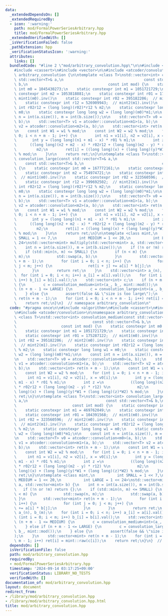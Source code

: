 ```yaml
---
data:
  _extendedDependsOn: []
  _extendedRequiredBy:
  - icon: ':warning:'
    path: mod/FormalPowerSeriesArbitrary.hpp
    title: mod/FormalPowerSeriesArbitrary.hpp
  _extendedVerifiedWith: []
  _isVerificationFailed: false
  _pathExtension: hpp
  _verificationStatusIcon: ':warning:'
  attributes:
    links: []
  bundledCode: "#line 2 \"mod/arbitrary_convolution.hpp\"\n\n#include <algorithm>\n\
    #include <cassert>\n#include <vector>\n\n#include <atcoder/convolution>\n\nnamespace\
    \ arbitrary_convolution {\n\ntemplate <class T>\nstd::vector<int> convolution_medium(const\
    \ std::vector<T>& a,\n                                    const std::vector<T>&\
    \ b,\n                                    const int mod) {\n    static constexpr\
    \ int m0 = 1045430273;\n    static constexpr int m1 = 1051721729;\n    static\
    \ constexpr int m2 = 1053818881;\n    static constexpr int r01 = 175287122;  //\
    \ mint1(m0).inv()\n    static constexpr int r02 = 395182206;  // mint2(m0).inv()\n\
    \    static constexpr int r12 = 526909943;  // mint2(m1).inv()\n    static constexpr\
    \ int r02r12 = (long long)(r02)*r12 % m2;\n    static constexpr long long w1 =\
    \ m0;\n    static constexpr long long w2 = (long long)(m0)*m1;\n\n    const int\
    \ n = int(a.size()), m = int(b.size());\n\n    std::vector<T> v0 = atcoder::convolution<m0>(a,\
    \ b);\n    std::vector<T> v1 = atcoder::convolution<m1>(a, b);\n    std::vector<T>\
    \ v2 = atcoder::convolution<m2>(a, b);\n    std::vector<int> ret(n + m - 1);\n\
    \n    const int W1 = w1 % mod;\n    const int W2 = w2 % mod;\n    for (int i =\
    \ 0; i < n + m - 1; i++) {\n        int n1 = v1[i], n2 = v2[i], x = v0[i];\n \
    \       int y = (long long)(n1 + m1 - x) * r01 % m1;\n        int z =\n      \
    \      ((long long)(n2 + m2 - x) * r02r12 + (long long)(m2 - y) * r12) %\n   \
    \         m2;\n        ret[i] = ((long long)(x) + (long long)(y)*W1 + (long long)(z)*W2)\
    \ % mod;\n    }\n\n    return ret;\n}\n\ntemplate <class T>\nstd::vector<int>\
    \ convolution_large(const std::vector<T>& a,\n                               \
    \    const std::vector<T>& b,\n                                   const int mod)\
    \ {\n    static constexpr int m0 = 167772161;\n    static constexpr int m1 = 469762049;\n\
    \    static constexpr int m2 = 754974721;\n    static constexpr int r01 = 104391568;\
    \  // mint1(m0).inv()\n    static constexpr int r02 = 323560596;  // mint2(m0).inv()\n\
    \    static constexpr int r12 = 399692502;  // mint2(m1).inv()\n    static constexpr\
    \ int r02r12 = (long long)(r02)*r12 % m2;\n    static constexpr long long w1 =\
    \ m0;\n    static constexpr long long w2 = (long long)(m0)*m1;\n\n    const int\
    \ n = int(a.size()), m = int(b.size());\n\n    std::vector<T> v0 = atcoder::convolution<m0>(a,\
    \ b);\n    std::vector<T> v1 = atcoder::convolution<m1>(a, b);\n    std::vector<T>\
    \ v2 = atcoder::convolution<m2>(a, b);\n    std::vector<int> ret(n + m - 1);\n\
    \n    const int W1 = w1 % mod;\n    const int W2 = w2 % mod;\n    for (int i =\
    \ 0; i < n + m - 1; i++) {\n        int n1 = v1[i], n2 = v2[i], x = v0[i];\n \
    \       int y = (long long)(n1 + m1 - x) * r01 % m1;\n        int z =\n      \
    \      ((long long)(n2 + m2 - x) * r02r12 + (long long)(m2 - y) * r12) %\n   \
    \         m2;\n        ret[i] = ((long long)(x) + (long long)(y)*W1 + (long long)(z)*W2)\
    \ % mod;\n    }\n\n    return ret;\n}\n\ntemplate <class mint,\n          int\
    \ SMALL = 1 << 7,\n          int MEDIUM = 1 << 20,\n          int LARGE = 1 <<\
    \ 24>\nstd::vector<mint> multiply(std::vector<mint> a, std::vector<mint> b) {\n\
    \    int n = int(a.size()), m = int(b.size());\n    if (!n or !m) return {};\n\
    \    if (std::min(n, m) <= SMALL) {\n        if (n < m) {\n            std::swap(n,\
    \ m);\n            std::swap(a, b);\n        }\n        std::vector<mint> ret(n\
    \ + m - 1);\n        for (int i = 0; i < n; i++) {\n            for (int j = 0;\
    \ j < m; j++) {\n                ret[i + j] += a[i] * b[j];\n            }\n \
    \       }\n        return ret;\n    }\n    std::vector<int> a_(n), b_(m);\n  \
    \  for (int i = 0; i < n; i++) a_[i] = a[i].val();\n    for (int i = 0; i < m;\
    \ i++) b_[i] = b[i].val();\n    std::vector<int> c;\n    if (n + m - 1 <= MEDIUM)\
    \ {\n        c = convolution_medium<int>(a_, b_, mint::mod());\n    } else if\
    \ (n + m - 1 <= LARGE) {\n        c = convolution_large<int>(a_, b_, mint::mod());\n\
    \    } else {\n        assert(false && \"size is too large\");\n    }\n    std::vector<mint>\
    \ ret(n + m - 1);\n    for (int i = 0; i < n + m - 1; i++) ret[i] = mint::raw(c[i]);\n\
    \    return ret;\n}\n}  // namespace arbitrary_convolution\n"
  code: "#pragma once\n\n#include <algorithm>\n#include <cassert>\n#include <vector>\n\
    \n#include <atcoder/convolution>\n\nnamespace arbitrary_convolution {\n\ntemplate\
    \ <class T>\nstd::vector<int> convolution_medium(const std::vector<T>& a,\n  \
    \                                  const std::vector<T>& b,\n                \
    \                    const int mod) {\n    static constexpr int m0 = 1045430273;\n\
    \    static constexpr int m1 = 1051721729;\n    static constexpr int m2 = 1053818881;\n\
    \    static constexpr int r01 = 175287122;  // mint1(m0).inv()\n    static constexpr\
    \ int r02 = 395182206;  // mint2(m0).inv()\n    static constexpr int r12 = 526909943;\
    \  // mint2(m1).inv()\n    static constexpr int r02r12 = (long long)(r02)*r12\
    \ % m2;\n    static constexpr long long w1 = m0;\n    static constexpr long long\
    \ w2 = (long long)(m0)*m1;\n\n    const int n = int(a.size()), m = int(b.size());\n\
    \n    std::vector<T> v0 = atcoder::convolution<m0>(a, b);\n    std::vector<T>\
    \ v1 = atcoder::convolution<m1>(a, b);\n    std::vector<T> v2 = atcoder::convolution<m2>(a,\
    \ b);\n    std::vector<int> ret(n + m - 1);\n\n    const int W1 = w1 % mod;\n\
    \    const int W2 = w2 % mod;\n    for (int i = 0; i < n + m - 1; i++) {\n   \
    \     int n1 = v1[i], n2 = v2[i], x = v0[i];\n        int y = (long long)(n1 +\
    \ m1 - x) * r01 % m1;\n        int z =\n            ((long long)(n2 + m2 - x)\
    \ * r02r12 + (long long)(m2 - y) * r12) %\n            m2;\n        ret[i] = ((long\
    \ long)(x) + (long long)(y)*W1 + (long long)(z)*W2) % mod;\n    }\n\n    return\
    \ ret;\n}\n\ntemplate <class T>\nstd::vector<int> convolution_large(const std::vector<T>&\
    \ a,\n                                   const std::vector<T>& b,\n          \
    \                         const int mod) {\n    static constexpr int m0 = 167772161;\n\
    \    static constexpr int m1 = 469762049;\n    static constexpr int m2 = 754974721;\n\
    \    static constexpr int r01 = 104391568;  // mint1(m0).inv()\n    static constexpr\
    \ int r02 = 323560596;  // mint2(m0).inv()\n    static constexpr int r12 = 399692502;\
    \  // mint2(m1).inv()\n    static constexpr int r02r12 = (long long)(r02)*r12\
    \ % m2;\n    static constexpr long long w1 = m0;\n    static constexpr long long\
    \ w2 = (long long)(m0)*m1;\n\n    const int n = int(a.size()), m = int(b.size());\n\
    \n    std::vector<T> v0 = atcoder::convolution<m0>(a, b);\n    std::vector<T>\
    \ v1 = atcoder::convolution<m1>(a, b);\n    std::vector<T> v2 = atcoder::convolution<m2>(a,\
    \ b);\n    std::vector<int> ret(n + m - 1);\n\n    const int W1 = w1 % mod;\n\
    \    const int W2 = w2 % mod;\n    for (int i = 0; i < n + m - 1; i++) {\n   \
    \     int n1 = v1[i], n2 = v2[i], x = v0[i];\n        int y = (long long)(n1 +\
    \ m1 - x) * r01 % m1;\n        int z =\n            ((long long)(n2 + m2 - x)\
    \ * r02r12 + (long long)(m2 - y) * r12) %\n            m2;\n        ret[i] = ((long\
    \ long)(x) + (long long)(y)*W1 + (long long)(z)*W2) % mod;\n    }\n\n    return\
    \ ret;\n}\n\ntemplate <class mint,\n          int SMALL = 1 << 7,\n          int\
    \ MEDIUM = 1 << 20,\n          int LARGE = 1 << 24>\nstd::vector<mint> multiply(std::vector<mint>\
    \ a, std::vector<mint> b) {\n    int n = int(a.size()), m = int(b.size());\n \
    \   if (!n or !m) return {};\n    if (std::min(n, m) <= SMALL) {\n        if (n\
    \ < m) {\n            std::swap(n, m);\n            std::swap(a, b);\n       \
    \ }\n        std::vector<mint> ret(n + m - 1);\n        for (int i = 0; i < n;\
    \ i++) {\n            for (int j = 0; j < m; j++) {\n                ret[i + j]\
    \ += a[i] * b[j];\n            }\n        }\n        return ret;\n    }\n    std::vector<int>\
    \ a_(n), b_(m);\n    for (int i = 0; i < n; i++) a_[i] = a[i].val();\n    for\
    \ (int i = 0; i < m; i++) b_[i] = b[i].val();\n    std::vector<int> c;\n    if\
    \ (n + m - 1 <= MEDIUM) {\n        c = convolution_medium<int>(a_, b_, mint::mod());\n\
    \    } else if (n + m - 1 <= LARGE) {\n        c = convolution_large<int>(a_,\
    \ b_, mint::mod());\n    } else {\n        assert(false && \"size is too large\"\
    );\n    }\n    std::vector<mint> ret(n + m - 1);\n    for (int i = 0; i < n +\
    \ m - 1; i++) ret[i] = mint::raw(c[i]);\n    return ret;\n}\n}  // namespace arbitrary_convolution"
  dependsOn: []
  isVerificationFile: false
  path: mod/arbitrary_convolution.hpp
  requiredBy:
  - mod/FormalPowerSeriesArbitrary.hpp
  timestamp: '2024-09-14 03:17:25+09:00'
  verificationStatus: LIBRARY_NO_TESTS
  verifiedWith: []
documentation_of: mod/arbitrary_convolution.hpp
layout: document
redirect_from:
- /library/mod/arbitrary_convolution.hpp
- /library/mod/arbitrary_convolution.hpp.html
title: mod/arbitrary_convolution.hpp
---
```


